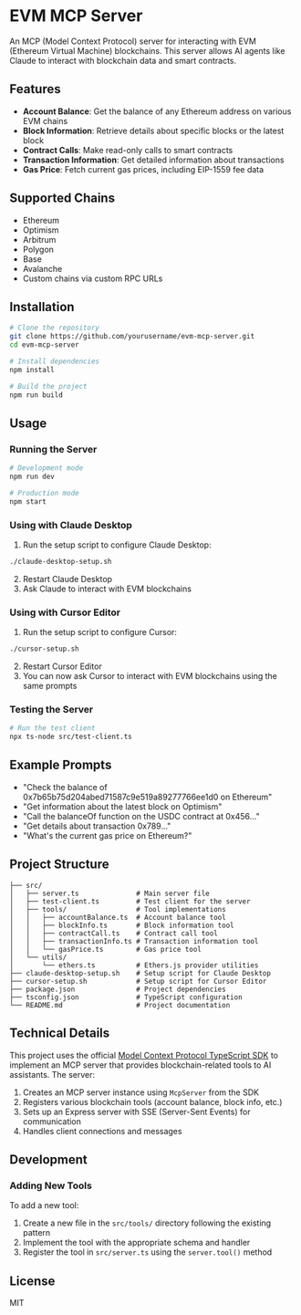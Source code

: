 # EVM MCP Server

An MCP (Model Context Protocol) server for interacting with EVM (Ethereum Virtual Machine) blockchains. This server allows AI agents like Claude to interact with blockchain data and smart contracts.

## Features

- **Account Balance**: Get the balance of any Ethereum address on various EVM chains
- **Block Information**: Retrieve details about specific blocks or the latest block
- **Contract Calls**: Make read-only calls to smart contracts
- **Transaction Information**: Get detailed information about transactions
- **Gas Price**: Fetch current gas prices, including EIP-1559 fee data

## Supported Chains

- Ethereum
- Optimism
- Arbitrum
- Polygon
- Base
- Avalanche
- Custom chains via custom RPC URLs

## Installation

```bash
# Clone the repository
git clone https://github.com/yourusername/evm-mcp-server.git
cd evm-mcp-server

# Install dependencies
npm install

# Build the project
npm run build
```

## Usage

### Running the Server

```bash
# Development mode
npm run dev

# Production mode
npm start
```

### Using with Claude Desktop

1. Run the setup script to configure Claude Desktop:
```bash
./claude-desktop-setup.sh
```

2. Restart Claude Desktop
3. Ask Claude to interact with EVM blockchains

### Using with Cursor Editor

1. Run the setup script to configure Cursor:
```bash
./cursor-setup.sh
```

2. Restart Cursor Editor
3. You can now ask Cursor to interact with EVM blockchains using the same prompts

### Testing the Server

```bash
# Run the test client
npx ts-node src/test-client.ts
```

## Example Prompts

- "Check the balance of 0x7b65b75d204abed71587c9e519a89277766ee1d0 on Ethereum"
- "Get information about the latest block on Optimism"
- "Call the balanceOf function on the USDC contract at 0x456..."
- "Get details about transaction 0x789..."
- "What's the current gas price on Ethereum?"

## Project Structure

```
├── src/
│   ├── server.ts              # Main server file
│   ├── test-client.ts         # Test client for the server
│   ├── tools/                 # Tool implementations
│   │   ├── accountBalance.ts  # Account balance tool
│   │   ├── blockInfo.ts       # Block information tool
│   │   ├── contractCall.ts    # Contract call tool
│   │   ├── transactionInfo.ts # Transaction information tool
│   │   └── gasPrice.ts        # Gas price tool
│   └── utils/
│       └── ethers.ts          # Ethers.js provider utilities
├── claude-desktop-setup.sh    # Setup script for Claude Desktop
├── cursor-setup.sh            # Setup script for Cursor Editor
├── package.json               # Project dependencies
├── tsconfig.json              # TypeScript configuration
└── README.md                  # Project documentation
```

## Technical Details

This project uses the official [Model Context Protocol TypeScript SDK](https://github.com/modelcontextprotocol/typescript-sdk) to implement an MCP server that provides blockchain-related tools to AI assistants. The server:

1. Creates an MCP server instance using `McpServer` from the SDK
2. Registers various blockchain tools (account balance, block info, etc.)
3. Sets up an Express server with SSE (Server-Sent Events) for communication
4. Handles client connections and messages

## Development

### Adding New Tools

To add a new tool:

1. Create a new file in the `src/tools/` directory following the existing pattern
2. Implement the tool with the appropriate schema and handler
3. Register the tool in `src/server.ts` using the `server.tool()` method

## License

MIT 